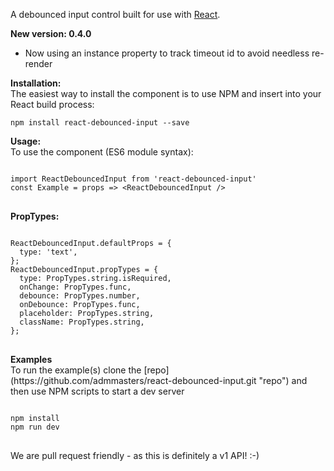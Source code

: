A debounced input control built for use with [React](https://facebook.github.io/react/ "React").
<p>
<b>New version: 0.4.0</b><br />
<ul>
  <li>Now using an instance property to track timeout id to avoid needless re-render</li>
</ul>
</p>

<p>
<b>Installation:</b><br />
The easiest way to install the component is to use NPM and insert into your React build process:
<pre><code>npm install react-debounced-input --save</code></pre>
</p>

<p>
<b>Usage:</b><br/>
To use the component (ES6 module syntax):
<pre>
<code>
import ReactDebouncedInput from 'react-debounced-input'
const Example = props => &lt;ReactDebouncedInput /&gt;
</code>
</pre>
<b>PropTypes:</b>
<pre>
<code>
ReactDebouncedInput.defaultProps = {
  type: 'text',
};
ReactDebouncedInput.propTypes = {
  type: PropTypes.string.isRequired,
  onChange: PropTypes.func,
  debounce: PropTypes.number,
  onDebounce: PropTypes.func,
  placeholder: PropTypes.string,
  className: PropTypes.string,
};
</code>
</pre>
</p>

<p>
<b>Examples</b>
<br />
To run the example(s) clone the [repo](https://github.com/admmasters/react-debounced-input.git "repo") and then use NPM scripts to start a dev server
<pre>
<code>
npm install
npm run dev
</code>
</pre>

<p>
We are pull request friendly - as this is definitely a v1 API! :-)
